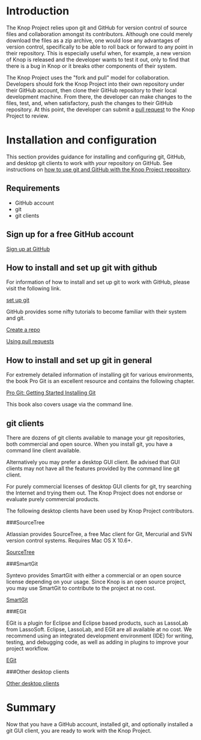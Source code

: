 Introduction
============

The Knop Project relies upon git and GitHub for version control of source files and collaboration amongst its contributors.  Although one could merely download the files as a zip archive, one would lose any advantages of version control, specifically to be able to roll back or forward to any point in their repository.  This is especially useful when, for example, a new version of Knop is released and the developer wants to test it out, only to find that there is a bug in Knop or it breaks other components of their system.

The Knop Project uses the "fork and pull" model for collaboration.  Developers should fork the Knop Project into their own repository under their GitHub account, then clone their GitHub repository to their local development machine.  From there, the developer can make changes to the files, test, and, when satisfactory, push the changes to their GitHub repository.  At this point, the developer can submit a [pull request](https://help.github.com/articles/using-pull-requests) to the Knop Project to review.

Installation and configuration
==============================
This section provides guidance for installing and configuring git, GitHub, and desktop git clients to work with *your* repository on GitHub.  See instructions on [how to use git and GitHub with the Knop Project repository](using_git_with_the_knop_project.md).

Requirements
------------
* GitHub account
* git
* git clients

Sign up for a free GitHub account
---------------------------------
[Sign up at GitHub](https://github.com/signup/free)

How to install and set up git with github
-----------------------------------------
For information of how to install and set up git to work with GitHub, please visit the following link.

[set up git](https://help.github.com/articles/set-up-git)

GitHub provides some nifty tutorials to become familiar with their system and git.

[Create a repo](https://help.github.com/articles/create-a-repo)

[Using pull requests](https://help.github.com/articles/using-pull-requests)

How to install and set up git in general
----------------------------------------
For extremely detailed information of installing git for various environments, the book Pro Git is an excellent resource and contains the following chapter.

[Pro Git: Getting Started Installing Git](http://git-scm.com/book/en/Getting-Started-Installing-Git)

This book also covers usage via the command line.

git clients
-----------
There are dozens of git clients available to manage your git repositories, both commercial and open source.  When you install git, you have a command line client available.

Alternatively you may prefer a desktop GUI client.  Be advised that GUI clients may not have all the features provided by the command line git client.

For purely commercial licenses of desktop GUI clients for git, try searching the Internet and trying them out.  The Knop Project does not endorse or evaluate purely commercial products.

The following desktop clients have been used by Knop Project contributors.

###SourceTree

Atlassian provides SourceTree, a free Mac client for Git, Mercurial and SVN version control systems.  Requires Mac OS X 10.6+.

[SourceTree](http://www.sourcetreeapp.com/)

###SmartGit

Syntevo provides SmartGit with either a commercial or an open source license depending on your usage.  Since Knop is an open source project, you may use SmartGit to contribute to the project at no cost.

[SmartGit](http://www.syntevo.com/smartgit/)

###EGit

EGit is a plugin for Eclipse and Eclipse based products, such as LassoLab from LassoSoft.  Eclipse, LassoLab, and EGit are all available at no cost.  We recommend using an integrated development environment (IDE) for writing, testing, and debugging code, as well as adding in plugins to improve your project workflow.

[EGit]()

###Other desktop clients

[Other desktop clients](http://git-scm.com/downloads/guis)


Summary
=======
Now that you have a GitHub account, installed git, and optionally installed a git GUI client, you are ready to work with the Knop Project.
